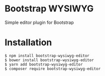 # Bootstrap WYSIWYG
Simple editor plugin for Bootstrap

# Installation

    $ npm install bootstrap-wysiwyg-editor
    $ bower install bootstrap-wysiwyg-editor
    $ yarn add bootstrap-wysiwyg-editor
    $ composer require bootstrap-wysiwyg-editor

